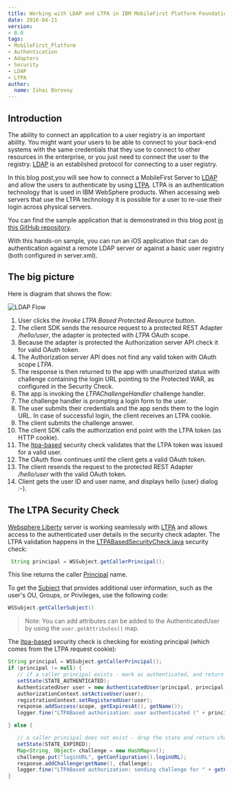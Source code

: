 ```yaml
---
title: Working with LDAP and LTPA in IBM MobileFirst Platform Foundation 8.0 Beta
date: 2016-04-21
version:
- 8.0
tags:
- MobileFirst_Platform
- Authentication
- Adapters
- Security
- LDAP
- LTPA
author:
  name: Ishai Borovoy
---
```

## Introduction
The ability to connect an application to a user registry is an important ability. You might want your users to be able to connect to your back-end systems with the same credentials that they use to connect to other resources in the enterprise, or you just need to connect the user to the registry. [LDAP](https://www.wikiwand.com/en/Lightweight_Directory_Access_Protocol) is an established protocol for connecting to a user registry.

In this blog post,you will see how to connect a MobileFirst Server to [LDAP](https://www.wikiwand.com/en/Lightweight_Directory_Access_Protocol) and allow the users to authenticate by using [LTPA](https://www.wikiwand.com/en/IBM_Lightweight_Third-Party_Authentication). LTPA is an authentication technology that is used in IBM WebSphere products. When accessing web servers that use the LTPA technology it is possible for a user to re-use their login across physical servers.

You can find the sample application that is demonstrated in this blog post [in this GitHub repository](https://github.com/mfpdev/mfp-advanced-adapters-samples/tree/development/custom-security-checks/ltpa-sample).

With this hands-on sample, you can run an iOS application that can do authentication against a remote LDAP server or against a basic user registry (both configured in server.xml).

## The big picture
Here is diagram that shows the flow:  

![LDAP Flow]({{site.baseurl}}/assets/blog/2016-04-21-using-ldap-as-user-registry/LDAP.png)  

1. User clicks the *Invoke LTPA Based Protected Resource* button.   
2. The client SDK sends the resource request to a protected REST Adapter */hello/user*, the adapter is protected with *LTPA* OAuth scope.  
3. Because the adapter is protected the Authorization server API check it for valid OAuth token.  
4. The Authorization server API does not find any valid token with OAuth scope *LTPA*.  
5. The response is then returned to the app with unauthorized status with challenge containing the login URL pointing to the Protected WAR, as configured in the Security Check.  
6. The app is invoking the *LTPAChallengeHandler* challenge handler.  
7. The challenge handler is prompting a login form to the user.  
8. The user submits their credentials and the app sends them to the login URL. In case of successful login, the client receives an LTPA cookie.
9. The client submits the challenge answer.
10. The client SDK calls the authorization end point with the LTPA token (as HTTP cookie).
11. The [ltpa-based](https://github.com/mfpdev/mfp-advanced-adapters-samples/tree/development/custom-security-checks/ltpa-sample/ltpa-based) security check validates that the LTPA token was issued for a valid user.  
12. The OAuth flow continues until the client gets a valid OAuth token.  
13. The client resends the request to the protected REST Adapter */hello/user* with the valid OAuth token.
14. Client gets the user ID and user name, and displays hello {user} dialog :-).

## The LTPA Security Check
[Websphere Liberty](https://developer.ibm.com/wasdev/websphere-liberty/) server is working seamlessly with [LTPA](https://www.wikiwand.com/en/IBM_Lightweight_Third-Party_Authentication) and allows access to the authenticated user details in the security check adapter.  The LTPA validation happens in the [LTPABasedSecurityCheck.java](https://github.com/mfpdev/mfp-advanced-adapters-samples/blob/development/custom-security-checks/ltpa-sample/ltpa-based/src/main/java/com/github/mfpdev/sample/ltpa/LTPABasedSecurityCheck.java) security check:

```java
 String principal = WSSubject.getCallerPrincipal();
```

This line returns the caller [Principal](https://docs.oracle.com/javase/7/docs/api/java/security/Principal.html) name.

To get the [Subject](https://docs.oracle.com/javase/7/docs/api/javax/security/auth/Subject.html) that provides additional user information, such as the user's OU, Groups, or Privileges, use the following code:

```java
WSSubject.getCallerSubject()
```

> Note: You can add attributes can be added to the AuthenticatedUser by using the `user.getAttributes()` map.

The [ltpa-based](https://github.com/mfpdev/mfp-advanced-adapters-samples/tree/development/custom-security-checks/ltpa-sample/ltpa-based) security check is checking for existing principal (which comes from the LTPA request cookie):

```java
String principal = WSSubject.getCallerPrincipal();
if (principal != null) {
   // if a caller principal exists - mark as authenticated, and return success
   setState(STATE_AUTHENTICATED);
   AuthenticatedUser user = new AuthenticatedUser(principal, principal, getName());
   authorizationContext.setActiveUser(user);
   registrationContext.setRegisteredUser(user);
   response.addSuccess(scope, getExpiresAt(), getName());
   logger.fine("LTPABased authorization: user authenticated (" + principal + ")");

} else {

   // a caller principal does not exist - drop the state and return challenge
   setState(STATE_EXPIRED);
   Map<String, Object> challenge = new HashMap<>();
   challenge.put("loginURL", getConfiguration().loginURL);
   response.addChallenge(getName(), challenge);
   logger.fine("LTPABased authorization: sending challenge for " + getConfiguration().loginURL);
}
```
